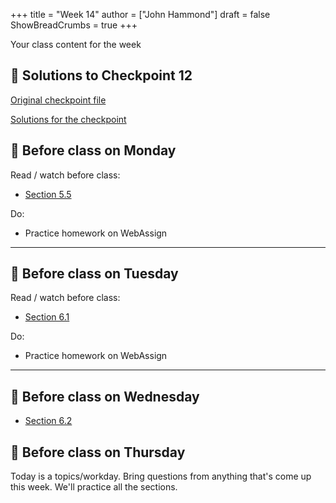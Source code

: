 +++
title = "Week 14"
author = ["John Hammond"]
draft = false
ShowBreadCrumbs = true
+++

Your class content for the week
<!--more-->

## 📖 Solutions to Checkpoint 12
[Original checkpoint file](https://nextcloud.math.wichita.edu/index.php/s/C5WCdZrocLmpLtB)

[Solutions for the checkpoint](https://nextcloud.math.wichita.edu/index.php/s/H2RznTzm9SYq6qz)

## 📅 Before class on Monday

Read / watch before class:
- [Section 5.5](/calc/chapter5/section5)

Do: 
- Practice homework on WebAssign

---

## 📅 Before class on Tuesday

Read / watch before class:
- [Section 6.1](/calc/chapter6/section1)

Do: 
- Practice homework on WebAssign

---

## 📅 Before class on Wednesday
- [Section 6.2](/calc/chapter6/section2)


## 📅 Before class on Thursday

Today is a topics/workday. Bring questions from anything that's come up this week. We'll practice all the sections.

